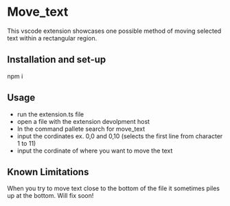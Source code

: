 # Move_text

This vscode extension showcases one possible method of moving selected text within a rectangular region.


## Installation and set-up

npm i 

## Usage

* run the extension.ts file
* open a  file with the extension devolpment host
* In the command pallete search for move_text
* input the cordinates ex. 0,0 and 0,10 (selects the first line from character 1 to 11)
* input the cordinate of where you want to move the text
  
## Known Limitations

When you try to move text close to the bottom of the file it sometimes piles up at the bottom. Will fix soon!
